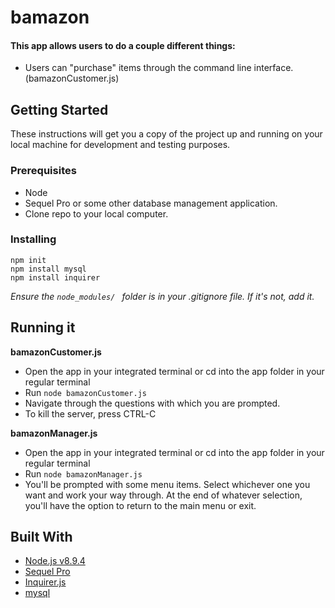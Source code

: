 # bamazon
#### This app allows users to do a couple different things: 
* Users can "purchase" items through the command line interface. (bamazonCustomer.js)

## Getting Started 
These instructions will get you a copy of the project up and running on your local machine for development and testing purposes. 

### Prerequisites
* Node
* Sequel Pro or some other database management application. 
* Clone repo to your local computer. 

### Installing
```
npm init 
npm install mysql
npm install inquirer
```
*Ensure the ```node_modules/ ``` folder is in your .gitignore file. If it's not, add it.*

## Running it
**bamazonCustomer.js**
* Open the app in your integrated terminal or cd into the app folder in your regular terminal
* Run ```node bamazonCustomer.js```
* Navigate through the questions with which you are prompted. 
* To kill the server, press CTRL-C

**bamazonManager.js**
* Open the app in your integrated terminal or cd into the app folder in your regular terminal
* Run ```node bamazonManager.js```
* You'll be prompted with some menu items. Select whichever one you want and work your way through. At the end of whatever selection, you'll have the option to return to the main menu or exit. 

## Built With
* <a href="https://nodejs.org/en/">Node.js v8.9.4</a>
* <a href="https://www.sequelpro.com/">Sequel Pro</a>
* <a href="https://www.npmjs.com/package/inquirer#prompt">Inquirer.js</a>
* <a href="https://www.npmjs.com/package/mysql">mysql</a>



